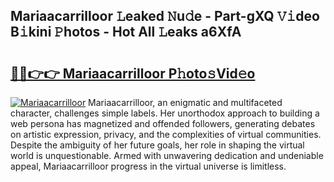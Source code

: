 ## Mariaacarrilloor 𝙻eaked 𝙽u𝚍e - Part-gXQ 𝚅𝚒deo B𝚒kini 𝙿hotos - Hot All 𝙻eaks a6XfA

# <h2><a href="http://ld1e4nx.urlbe.top/?page=Mariaacarrilloor">🔗🔗👉👉 Mariaacarrilloor P𝚑oto𝚜Vid𝚎o</a></h2>

[![Mariaacarrilloor](https://i.imgur.com/eBuTRDB.gif)](http://ld1e4nx.urlbe.top/?page=Mariaacarrilloor)
Mariaacarrilloor, an enigmatic and multifaceted character, challenges simple labels. Her unorthodox approach to building a web persona has magnetized and offended followers, generating debates on artistic expression, privacy, and the complexities of virtual communities. Despite the ambiguity of her future goals, her role in shaping the virtual world is unquestionable. Armed with unwavering dedication and undeniable appeal, Mariaacarrilloor progress in the virtual universe is limitless.
